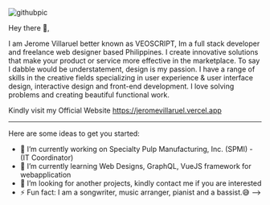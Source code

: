 ![githubpic](https://user-images.githubusercontent.com/26340308/89095756-8768bc80-d403-11ea-841c-f1be9a29d885.png)
<p>Hey there 👋,</p>
<p>I am Jerome Villaruel better known as VEOSCRIPT,  Im a full stack developer and freelance web designer based Philippines. I create innovative solutions that make your product or service more effective in the marketplace. To say I dabble would be understatement, design is my passion. I have a range of skills in the creative fields specializing in user experience & user interface design, interactive design and front-end development. I love solving problems and creating beautiful functional work. </p>

Kindly visit my Official Website https://jeromevillaruel.vercel.app

<hr/>

Here are some ideas to get you started:

- 💼 I’m currently working on Specialty Pulp Manufacturing, Inc. (SPMI) - (IT Coordinator)
- 📓 I’m currently learning Web Designs, GraphQL, VueJS framework for webapplication
- 👯 I’m looking for another projects, kindly contact me if you are interested
- ⚡ Fun fact: I am a songwriter, music arranger, pianist and a bassist.😅
-->
